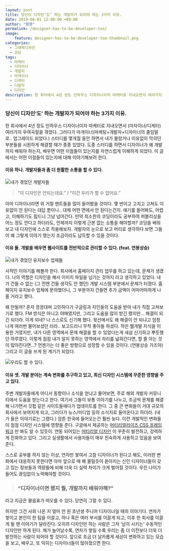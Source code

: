 ```yaml
---
layout: post
title: 당신이 디자인‘도’ 하는 개발자가 되어야 하는 3가지 이유.
date: 2019-06-01 12:00:00 +09:00
author: "묭묭"
permalink: /designer-has-to-be-developer-too/
image:
    feature: designer-has-to-be-developer-too-thumbnail.png
categories:
  - 그래픽디자인
  - 코딩
tags:
  - 마케터
  - 디자이너
  - 개발자
  - 마개이너
  - 디케터
  - 디발자
  - 디자인
description: 한 회사에서 4년 정도 인하우스 디자이너이자 마케터로 지내오면서 여러가지 우여곡절을 겪었다. 그러다가 마개이너 스터디를 수개월 동안 진행하며 디자이너가 왜 개발까지 배워야 하는지, 배우면 어떤 이점들이 있는지를 자연스럽게 이해하게 되었다. 어떤 이점들이 있는지 이야기 해보자.
---
```




### **당신이 디자인‘도’ 하는 개발자가 되어야 하는 3가지 이유.**

한 회사에서 4년 정도 인하우스 디자이너이자 마케터로 지내오면서 (마자이너/디케터) 여러가지 우여곡절을 겪었다. 그러다가 마개이너(마케팅+개발자+디자이너의 줄임말로.. 업그레이드 되었다.) 스터디를 몇개월 동안 하면서 내가 몰랐거나 이유없이 막히던 부분들을 시원하게 해결할 때가 종종 있었다. 도중 스터디를 하면서 디자이너가 왜 개발까지 배워야 하는지, 배우면 어떤 이점들이 있는지를 자연스럽게 이해하게 되었다. 이 글에서는 어떤 이점들이 있는지에 대해 이야기해보려 한다.





#### 이유 하나. 개발자들과 좀 더 원활한 소통을 할 수 있다.

![내가 겪었던 개발자들](https://media.giphy.com/media/RddAJiGxTPQFa/200w_d.gif)

>  “이 디자인은 안되는데요.” / “이건 우리가 할 수 없어요.”

아마 디자이너라면 위 거절 멘트들을 많이 들어봤을 것이다. 몇 번이고 고치고 고쳐도 이유없이 안 된다는 대답  뿐이니.. 대체 어떤 면에서 안 된다는건지. 얘기를 들어봐도, 어렵고, 이해하기도 힘드니 그냥 넘어간다. 만약 최소한의 코딩이라도 공부하여 퍼블리싱을 어느 정도 안다고 하더라도, 언제까지 이렇게 근본 없는 소통을 해야할까? 코딩을 배워보고 내 디자인에 스스로 적용해보자. 개발자의 눈으로 보고 머리로 생각하다 보면 그들이 왜 그렇게 이야기 했는지 조금이라도 납득할 수 있을 것이다.





#### 이유 둘. 개발을 배우면 웹사이트를 전반적으로 관리할 수 있다. (feat. 연봉상승)

![내가 겪었던 유지보수 업체들](https://media.giphy.com/media/YWFmlljmSpo6k/giphy.gif)

사적인 이야기를 해볼까 한다. 회사에서 홈페이지 관리 업무를 하고 있는데, 문제가 생겼다. 나의 역할은 디자인을 해서 이미지 파일을 넘기는 것까지 라고 생각하고 있었다. 내가 건들 수 없는 (그 전엔 건들 생각도 안 했던) 개발 시스템 부분에서 문제가 터졌다. 홈페이지 유지보수 업체에 문의했더니, 그 부분까지 건들면 추가 금액이 어마어마하게 나올 거라고 했다.

왜 안될까? 혼자 끙끙대며 고민하다가 구글링과 지인들의 도움을 받아 내가 직접 고쳐보기로 했다. FM 방식은 아니고 야매였지만, 그리고 도움을 많이 받긴 했지만… 해결이 되긴 되더라. 이게 되네? 나 스스로도 신기해 했다. 윗선에서도 왜 해결이 안 되냐고 엄청나게 여러번 물어보셨던 터라.. 보고드리니 무척 좋아들 하셨다. 작은 웹개발 지식을 이용한 거였지만, 내가 다른 영역에서 문제 해결을 할 수 있었다는게 새삼 신기하고 뿌듯했던 하루였다. 이렇게 점점 내가 알지 못하는 영역에서 자리를 넓혀간다면, 할 줄 아는 것이 많아진다면…? 언젠가는 더 좋은 방향으로 성장할 수 있을 것이다. (연봉상승 가즈아) 그리고 이 글을 쓰게 된 계기가 되었다.





![우리도 할 수 있다.](https://images.unsplash.com/photo-1524749292158-7540c2494485?ixlib=rb-1.2.1&ixid=eyJhcHBfaWQiOjEyMDd9&auto=format&fit=crop&w=1050&q=80)


#### 이유 셋. 개발 분야는 계속 변화를 추구하고 있고, 최신 디자인 시스템에 꾸준한 영향을 주고 있다.

주변 개발자들에게 어디서 동향이나 소식을 얻냐고 물어보면, 주로 해외 개발자 커뮤니티에서 도움을 받는다고 한다. 여기서 그들이 보통 이야기를 나누고, 조금씩 문제를 해결해 나가면서 깃헙 같은 사이트들에다가 업데이트를 한다. 그 중 큰 변화들이 거대 규모의 회사에서 보여지게 되고, 그러다가 뉴스/미디엄 등의 소식지로 들어온다고 하더라. (내가 들은 이야기로는 그랬다.) 암튼 한국에 들어오는건 훨씬 늦다. 이런 개발적인 변화들이 점점 디자인 시스템에 영향을 준다. 구글에서 제공하는 [머티리얼라이즈 CSS 프레임 워크](<https://materializecss.com/>) 만 봐도 알 수 있듯이. 연동 되어있는 [머티리얼 디자인](<https://material.io/design/>) 이 꾸준히 발전하고, 강력하게 진화하고 있다. 그리고 실생활에서 사용자들이 매우 친숙하게 사용하고 있음을 보여준다.

스스로 공부를 하지 않는 이상, 연차만 쌓여서 고참 디자이너가 된다고 해도, 이러한 변화에서 대응하지 못한다면 아마 앞으로 매 해 물밀듯이 쏟아지는 신인 디자이너들이 갖고 있는 정보들과 역량들에 비해 더욱 더 실력 차이가 크게 벌어질 것이다. 우린 나이가 들어도 끊임없이 노력해야할 것이다.





> ### **“디자이너이면 됐지 뭘, 개발까지 배워야해?”**



라고 지금은 물음표가 떠오를 수 있다. 당연히 그럴 수 있다.

하지만 그건 사회 나온 지 얼마 안 된 초년생 주니어 디자이너일 때의 이야기다. 연차가 쌓이고 본인이 한 팀을 이끌고, 하나 혹은 여러 부서를 이끌게 되고, 이후 한 회사를 이끌게 될 땐 이야기가 달라진다. 오히려 디자인만 하는 사람은 그저 ‘남이 시키는’ 수동적인 디자인만 하게 된다. 해가 늘어날수록, 연차가 쌓일 수록 우리는 좀 더 이전보다 더욱 더 발전하는 사람이 되어야 할 것이다. 앞으로 조금 더 날카롭게 세상이 변화하고 있는 모습을 보고, 배우고, 또 익히는 디자이너들이 많아졌으면 한다.
